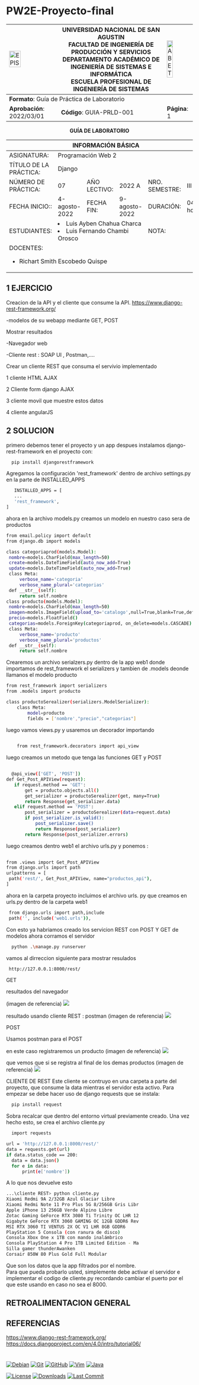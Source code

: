 # PW2E-Proyecto-final

<div align="center">
<table>
    <theader>
        <tr>
            <td><img src="https://github.com/rescobedoq/pw2/blob/main/epis.png?raw=true" alt="EPIS" style="width:50%; height:auto"/></td>
            <th>
                <span style="font-weight:bold;">UNIVERSIDAD NACIONAL DE SAN AGUSTIN</span><br />
                <span style="font-weight:bold;">FACULTAD DE INGENIERÍA DE PRODUCCIÓN Y SERVICIOS</span><br />
                <span style="font-weight:bold;">DEPARTAMENTO ACADÉMICO DE INGENIERÍA DE SISTEMAS E INFORMÁTICA</span><br />
                <span style="font-weight:bold;">ESCUELA PROFESIONAL DE INGENIERÍA DE SISTEMAS</span>
            </th>
            <td><img src="https://github.com/rescobedoq/pw2/blob/main/abet.png?raw=true" alt="ABET" style="width:50%; height:auto"/></td>
        </tr>
    </theader>
    <tbody>
        <tr><td colspan="3"><span style="font-weight:bold;">Formato</span>: Guía de Práctica de Laboratorio</td></tr>
        <tr><td><span style="font-weight:bold;">Aprobación</span>:  2022/03/01</td><td><span style="font-weight:bold;">Código</span>: GUIA-PRLD-001</td><td><span style="font-weight:bold;">Página</span>: 1</td></tr>
    </tbody>
</table>
</div>

<div align="center">
<span style="font-weight:bold;">GUÍA DE LABORATORIO</span><br />
</div>

<table>
<theader>
<tr><th colspan="6">INFORMACIÓN BÁSICA</th></tr>
</theader>
<tbody>
<tr><td>ASIGNATURA:</td><td colspan="5">Programación Web 2</td></tr>
<tr><td>TÍTULO DE LA PRÁCTICA:</td><td colspan="5">Django</td></tr>
<tr>
<td>NÚMERO DE PRÁCTICA:</td><td>07</td><td>AÑO LECTIVO:</td><td>2022 A</td><td>NRO. SEMESTRE:</td><td>III</td>
</tr>
<tr>
<td>FECHA INICIO::</td><td>4-agosto-2022</td><td>FECHA FIN:</td><td>9-agosto-2022</td><td>DURACIÓN:</td><td>04 horas</td>
</tr>
<td>ESTUDIANTES:</td><td colspan ="3"><li>Luis Ayben Chahua Charca</li><li>Luis Fernando Chambi Orosco</li> </td><td>NOTA:</td><td ></td>
</tr>
<tr><td colspan="6">DOCENTES:
<ul>
<li>Richart Smith Escobedo Quispe</li>
</ul>
</td>
</<tr>
</tdbody>
</table>

## 1 EJERCICIO

 Creacion de la API y el cliente que consume la API.
 https://www.django-rest-framework.org/

-modelos de su webapp mediante GET, POST

Mostrar resultados 

 -Navegador web

 -Cliente rest : SOAP UI , Postman,....

 Crear un cliente REST que consuma el servivio implementado 

 1 cliente HTML AJAX 

 2 Cliente form django AJAX

 3 cliente movil que muestre estos datos 

 4 cliente angularJS

## 2 SOLUCION 

primero debemos tener el proyecto y un app despues  instalamos django-rest-framework en el proyecto 
con:
  ````sh
	pip install djangorestframework
  ````
Agregamos la configuración 'rest_framework' dentro de archivo settings.py en la parte de INSTALLED_APPS
 ````sh
	INSTALLED_APPS = [
    ...
    'rest_framework',
]
  ````
 ahora en la archivo models.py creamos un modelo en nuestro caso sera de productos 

   ````sh
from email.policy import default
from django.db import models

class categoriaprod(models.Model):
	nombre=models.CharField(max_length=50)
	create=models.DateTimeField(auto_now_add=True)
	update=models.DateTimeField(auto_now_add=True)
	class Meta:
		verbose_name='categoria'
		verbose_name_plural='categorias'
	def __str__(self):
		return self.nombre
class producto(models.Model):
	nombre=models.CharField(max_length=50)
	imagen=models.ImageField(upload_to='catalogo',null=True,blank=True,default="{% static 'images/sinimagen.jpg'%}")
	precio=models.FloatField()
	categorias=models.ForeignKey(categoriaprod, on_delete=models.CASCADE)
	class Meta:
		verbose_name='producto'
		verbose_name_plural='productos'
	def __str__(self):
		return self.nombre
  ````
Crearemos un archivo serialzers.py dentro de la app web1 donde importamos de rest_framework el serializers y tambien de .models deonde llamanos el modelo producto
````sh
from rest_framework import serializers
from .models import producto

class productoSerealizer(serializers.ModelSerializer):
	class Meta:
		model=producto
		fields = ['nombre',"precio","categorias"]
  ````
luego vamos views.py y usaremos un decorador importando 
````sh
	
    from rest_framework.decorators import api_view

  ````
 luego creamos un metodo que tenga las funciones GET y POST 

 ````sh
	
   @api_view(['GET', 'POST'])
def Get_Post_APIView(request):
    if request.method == 'GET':
        get = producto.objects.all()
        get_serializer = productoSerealizer(get, many=True)
        return Response(get_serializer.data)
    elif request.method == 'POST':
        post_serializer = productoSerealizer(data=request.data)
        if post_serializer.is_valid():
            post_serializer.save()
            return Response(post_serializer)
        return Response(post_serializer.errors)

  ````

  luego creamos dentro web1 el archivo urls.py y ponemos :

   ````sh
	
  from .views import Get_Post_APIView
from django.urls import path
urlpatterns = [
    path('rest/', Get_Post_APIView, name="productos_api"),
]

  ````
ahora en la carpeta proyecto incluimos el  archivo urls. py que creamos en urls.py dentro de la carpeta web1
 
   ````sh
	from django.urls import path,include
	path('', include('web1.urls')),
   ````
   Con esto ya habriamos creado los servicion REST con POST Y GET de modelos 
   ahora corramos el servidor 
   ````sh
	 python .\manage.py runserver
   ````
  vamos al dirreccion siguiente para mostrar resulados 
   ````sh
	http://127.0.0.1:8000/rest/
   ````
   
   GET

resultados del navegador 

  (imagen de referencia) ![](/img/navegadorget.PNG)

resultado usando cliente REST : postman 
(imagen de referencia) ![](/img/Postmanget.PNG)

POST

Usamos postman para el POST 

en este caso registraremos un producto 
  (imagen de referencia) ![](img/Postmanpost.PNG)

que vemos que si se registra al final de los demas productos 
(imagen de referencia) ![](img/registro.PNG)

CLIENTE DE REST
Este cliente se contruyo en una carpeta a parte del proyecto, que consume la data mientras el servidor esta activo.
Para empezar se debe hacer uso de django requests que se instala: 
  ````sh
	pip install request
  ````
Sobra recalcar que dentro del entorno virtual previamente creado.
Una vez hecho esto, se crea el archivo cliente.py

  ````sh
	import requests

  url = 'http://127.0.0.1:8000/rest/'
  data = requests.get(url)
  if data.status_code == 200:
    data = data.json()
    for e in data:
        print(e['nombre'])

  ````

A lo que nos devuelve esto

  ````sh
  ...\cliente REST> python cliente.py
  Xiaomi Redmi 9A 2/32GB Azul Glaciar Libre
  Xiaomi Redmi Note 11 Pro Plus 5G 8/256GB Gris Libr
  Apple iPhone 13 256GB Verde Alpino Libre
  Zotac Gaming GeForce RTX 3080 Ti Trinity OC LHR 12
  Gigabyte GeForce RTX 3060 GAMING OC 12GB GDDR6 Rev
  MSI RTX 3060 TI VENTUS 2X OC V1 LHR 8GB GDDR6
  PlayStation 5 Consola (con ranura de disco)
  Consola Xbox One x 1TB con mando inalámbrico
  Consola PlayStation 4 Pro 1TB Limited Edition - Ma
  Silla gamer thunderAwanken
  Corsair 850W 80 Plus Gold Full Modular
  ````

Que son los datos que la app filtrados por el nombre.  
Para que pueda probarlo usted, simplemente debe activar el servidor e implementar el codigo de cliente.py recordando cambiar el puerto por el que este usando en caso no sea el 8000.

   
## RETROALIMENTACION GENERAL

## REFERENCIAS
https://www.django-rest-framework.org/
https://docs.djangoproject.com/en/4.0/intro/tutorial06/

#

[license]: https://img.shields.io/github/license/rescobedoq/pw2?label=rescobedoq
[license-file]: https://github.com/rescobedoq/pw2/blob/main/LICENSE
[downloads]: https://img.shields.io/github/downloads/rescobedoq/pw2/total?label=Downloads
[releases]: https://github.com/rescobedoq/pw2/releases/
[last-commit]: https://img.shields.io/github/last-commit/rescobedoq/pw2?label=Last%20Commit
[debian]: https://img.shields.io/badge/Debian-D70A53?style=for-the-badge&logo=debian&logoColor=white
[debian-site]: https://www.debian.org/index.es.html
[git]: https://img.shields.io/badge/git-%23F05033.svg?style=for-the-badge&logo=git&logoColor=white
[git-site]: https://git-scm.com/
[github]: https://img.shields.io/badge/github-%23121011.svg?style=for-the-badge&logo=github&logoColor=white
[github-site]: https://github.com/
[vim]: https://img.shields.io/badge/VIM-%2311AB00.svg?style=for-the-badge&logo=vim&logoColor=white
[vim-site]: https://www.vim.org/
[java]: https://img.shields.io/badge/java-%23ED8B00.svg?style=for-the-badge&logo=java&logoColor=white
[java-site]: https://docs.oracle.com/javase/tutorial/

[![Debian][debian]][debian-site]
[![Git][git]][git-site]
[![GitHub][github]][github-site]
[![Vim][vim]][vim-site]
[![Java][java]][java-site]

[![License][license]][license-file]
[![Downloads][downloads]][releases]
[![Last Commit][last-commit]][releases]
